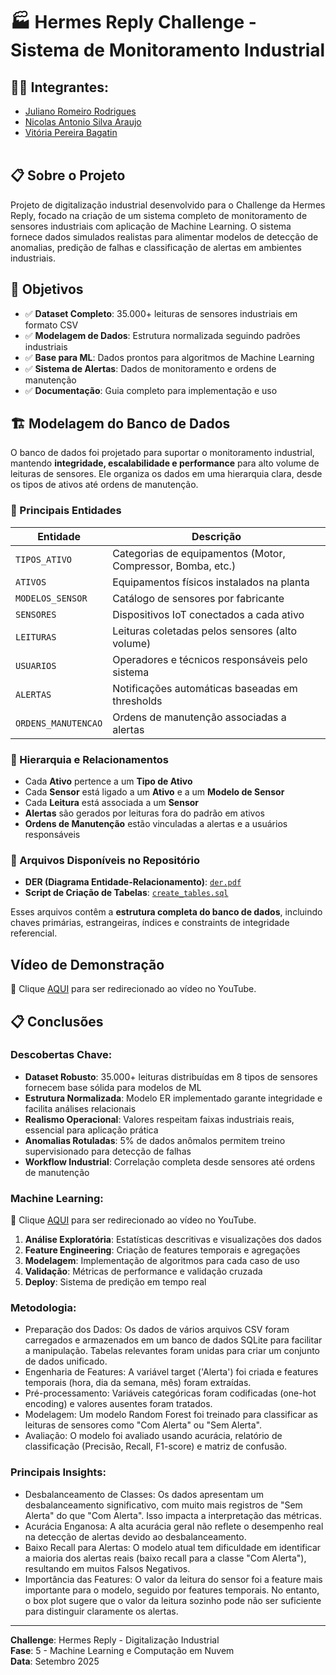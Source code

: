 # 🏭 Hermes Reply Challenge - Sistema de Monitoramento Industrial


## 👨‍🎓 Integrantes: 
- <a href="https://www.linkedin.com/in/juliano-romeiro-rodrigues/">Juliano Romeiro Rodrigues</a>
- <a href="https://www.linkedin.com/in/nicolas--araujo/">Nicolas Antonio Silva Araujo</a> 
- <a href="https://www.linkedin.com/in/vitoria-bagatin-31ba88266/">Vitória Pereira Bagatin</a> 
<br><br>

## 📋 Sobre o Projeto
Projeto de digitalização industrial desenvolvido para o Challenge da Hermes Reply, focado na criação de um sistema completo de monitoramento de sensores industriais com aplicação de Machine Learning. O sistema fornece dados simulados realistas para alimentar modelos de detecção de anomalias, predição de falhas e classificação de alertas em ambientes industriais.

## 🎯 Objetivos
- ✅ **Dataset Completo**: 35.000+ leituras de sensores industriais em formato CSV
- ✅ **Modelagem de Dados**: Estrutura normalizada seguindo padrões industriais
- ✅ **Base para ML**: Dados prontos para algoritmos de Machine Learning
- ✅ **Sistema de Alertas**: Dados de monitoramento e ordens de manutenção
- ✅ **Documentação**: Guia completo para implementação e uso

## 🏗️ Modelagem do Banco de Dados

O banco de dados foi projetado para suportar o monitoramento industrial, mantendo **integridade, escalabilidade e performance** para alto volume de leituras de sensores. Ele organiza os dados em uma hierarquia clara, desde os tipos de ativos até ordens de manutenção.

### 📌 Principais Entidades

| Entidade | Descrição |
|----------|-----------|
| `TIPOS_ATIVO` | Categorias de equipamentos (Motor, Compressor, Bomba, etc.) |
| `ATIVOS` | Equipamentos físicos instalados na planta |
| `MODELOS_SENSOR` | Catálogo de sensores por fabricante |
| `SENSORES` | Dispositivos IoT conectados a cada ativo |
| `LEITURAS` | Leituras coletadas pelos sensores (alto volume) |
| `USUARIOS` | Operadores e técnicos responsáveis pelo sistema |
| `ALERTAS` | Notificações automáticas baseadas em thresholds |
| `ORDENS_MANUTENCAO` | Ordens de manutenção associadas a alertas |

### 🔗 Hierarquia e Relacionamentos
- Cada **Ativo** pertence a um **Tipo de Ativo**  
- Cada **Sensor** está ligado a um **Ativo** e a um **Modelo de Sensor**  
- Cada **Leitura** está associada a um **Sensor**  
- **Alertas** são gerados por leituras fora do padrão em ativos  
- **Ordens de Manutenção** estão vinculadas a alertas e a usuários responsáveis

### 📂 Arquivos Disponíveis no Repositório
- **DER (Diagrama Entidade-Relacionamento)**: [`der.pdf`](./BancoDeDados/Relational.pdf)  
- **Script de Criação de Tabelas**: [`create_tables.sql`](./BancoDeDados/EnterpriseChallenge_postgres.sql)  

Esses arquivos contêm a **estrutura completa do banco de dados**, incluindo chaves primárias, estrangeiras, índices e constraints de integridade referencial.

## Vídeo de Demonstração
🔗 Clique [AQUI](youtube.com) para ser redirecionado ao vídeo no YouTube.

## 📋 Conclusões

### Descobertas Chave:
- **Dataset Robusto**: 35.000+ leituras distribuídas em 8 tipos de sensores fornecem base sólida para modelos de ML
- **Estrutura Normalizada**: Modelo ER implementado garante integridade e facilita análises relacionais
- **Realismo Operacional**: Valores respeitam faixas industriais reais, essencial para aplicação prática
- **Anomalias Rotuladas**: 5% de dados anômalos permitem treino supervisionado para detecção de falhas
- **Workflow Industrial**: Correlação completa desde sensores até ordens de manutenção

### Machine Learning:
🔗 Clique [AQUI](https://youtu.be/2wflNHUXg9U) para ser redirecionado ao vídeo no YouTube.

1. **Análise Exploratória**: Estatísticas descritivas e visualizações dos dados
2. **Feature Engineering**: Criação de features temporais e agregações
3. **Modelagem**: Implementação de algoritmos para cada caso de uso
4. **Validação**: Métricas de performance e validação cruzada
5. **Deploy**: Sistema de predição em tempo real

### Metodologia:

- Preparação dos Dados: Os dados de vários arquivos CSV foram carregados e armazenados em um banco de dados SQLite para facilitar a manipulação. Tabelas relevantes foram unidas para criar um conjunto de dados unificado.
- Engenharia de Features: A variável target ('Alerta') foi criada e features temporais (hora, dia da semana, mês) foram extraídas.
- Pré-processamento: Variáveis categóricas foram codificadas (one-hot encoding) e valores ausentes foram tratados.
- Modelagem: Um modelo Random Forest foi treinado para classificar as leituras de sensores como "Com Alerta" ou "Sem Alerta".
- Avaliação: O modelo foi avaliado usando acurácia, relatório de classificação (Precisão, Recall, F1-score) e matriz de confusão.

### Principais Insights:

- Desbalanceamento de Classes: Os dados apresentam um desbalanceamento significativo, com muito mais registros de "Sem Alerta" do que "Com Alerta". Isso impacta a interpretação das métricas.
- Acurácia Enganosa: A alta acurácia geral não reflete o desempenho real na detecção de alertas devido ao desbalanceamento.
- Baixo Recall para Alertas: O modelo atual tem dificuldade em identificar a maioria dos alertas reais (baixo recall para a classe "Com Alerta"), resultando em muitos Falsos Negativos.
- Importância das Features: O valor da leitura do sensor foi a feature mais importante para o modelo, seguido por features temporais. No entanto, o box plot sugere que o valor da leitura sozinho pode não ser suficiente para distinguir claramente os alertas.

---

**Challenge**: Hermes Reply - Digitalização Industrial  
**Fase**: 5 - Machine Learning e Computação em Nuvem  
**Data**: Setembro 2025
